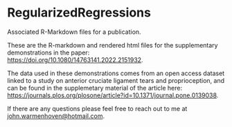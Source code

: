 # RegularizedRegressions
Associated R-Markdown files for a publication.

These are the R-markdown and rendered html files for the supplementary demonstrations in the paper: https://doi.org/10.1080/14763141.2022.2151932.

The data used in these demonstrations comes from an open access dataset linked to a study on anterior cruciate ligament tears and proprioception, and can be found in the supplemetary material of the article here: https://journals.plos.org/plosone/article?id=10.1371/journal.pone.0139038.

If there are any questions please feel free to reach out to me at john.warmenhoven@hotmail.com. 
